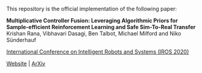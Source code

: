 This repository is the official implementation of the following paper:

<b>Multiplicative Controller Fusion: Leveraging Algorithmic Priors for Sample-efficient Reinforcement Learning and Safe Sim-To-Real Transfer</b>
Krishan Rana, Vibhavari Dasagi, Ben Talbot, Michael Milford and Niko Sünderhauf

[International Conference on Intelligent Robots and Systems (IROS 2020)](https://www.iros2020.org/)

[Website](https://sites.google.com/view/mcf-nav/home) | [ArXiv](https://arxiv.org/abs/2003.05117)
